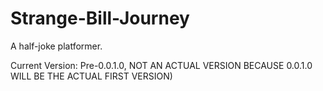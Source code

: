 # Strange-Bill-Journey
A half-joke platformer.

Current Version: Pre-0.0.1.0, NOT AN ACTUAL VERSION BECAUSE 0.0.1.0 WILL BE THE ACTUAL FIRST VERSION)
